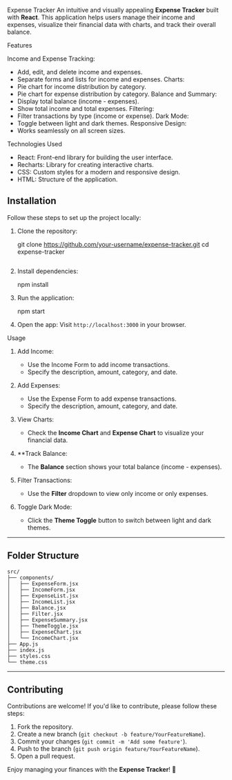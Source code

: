 
Expense Tracker
An intuitive and visually appealing **Expense Tracker** built with **React**. This application helps users manage their income and expenses, visualize their financial data with charts, and track their overall balance.

Features

Income and Expense Tracking:
  - Add, edit, and delete income and expenses.
  - Separate forms and lists for income and expenses.
 Charts:
  - Pie chart for income distribution by category.
  - Pie chart for expense distribution by category.
 Balance and Summary:
  - Display total balance (income - expenses).
  - Show total income and total expenses.
  Filtering:
  - Filter transactions by type (income or expense).
  Dark Mode:
  - Toggle between light and dark themes.
  Responsive Design:
  - Works seamlessly on all screen sizes.

Technologies Used

- React: Front-end library for building the user interface.
- Recharts: Library for creating interactive charts.
- CSS: Custom styles for a modern and responsive design.
- HTML: Structure of the application.



## Installation

Follow these steps to set up the project locally:

1. Clone the repository:
   
   git clone https://github.com/your-username/expense-tracker.git
   cd expense-tracker
   ```

2. Install dependencies:
   
   npm install
   

3. Run the application:
   
   npm start
   

4. Open the app:
   Visit `http://localhost:3000` in your browser.



Usage

1. Add Income:
   - Use the Income Form to add income transactions.
   - Specify the description, amount, category, and date.

2. Add Expenses:
   - Use the Expense Form to add expense transactions.
   - Specify the description, amount, category, and date.

3. View Charts:
   - Check the **Income Chart** and **Expense Chart** to visualize your financial data.

4. **Track Balance:
   - The **Balance** section shows your total balance (income - expenses).

5. Filter Transactions:
   - Use the **Filter** dropdown to view only income or only expenses.

6. Toggle Dark Mode:
   - Click the **Theme Toggle** button to switch between light and dark themes.

---

## Folder Structure

```
src/
├── components/
│   ├── ExpenseForm.jsx
│   ├── IncomeForm.jsx
│   ├── ExpenseList.jsx
│   ├── IncomeList.jsx
│   ├── Balance.jsx
│   ├── Filter.jsx
│   ├── ExpenseSummary.jsx
│   ├── ThemeToggle.jsx
│   ├── ExpenseChart.jsx
│   └── IncomeChart.jsx
├── App.js
├── index.js
├── styles.css
└── theme.css
```

---

## Contributing

Contributions are welcome! If you'd like to contribute, please follow these steps:

1. Fork the repository.
2. Create a new branch (`git checkout -b feature/YourFeatureName`).
3. Commit your changes (`git commit -m 'Add some feature'`).
4. Push to the branch (`git push origin feature/YourFeatureName`).
5. Open a pull request.

Enjoy managing your finances with the **Expense Tracker**! 🚀



